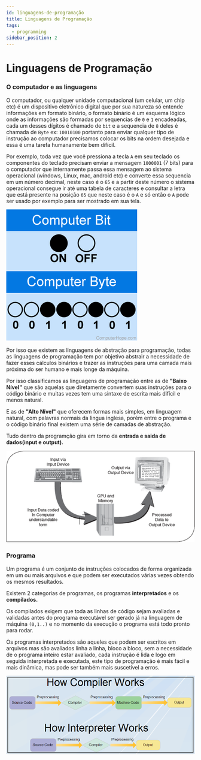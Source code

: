 ```yaml
---
id: linguagens-de-programação
title: Linguagens de Programação
tags:
  - programming
sidebar_position: 2
---
```


# Linguagens de Programação

### O computador e as linguagens

O computador, ou qualquer unidade computacional (um celular, um chip etc) é um 
dispositivo eletrônico digital que por sua natureza só entende informações em 
formato binário, o formato binário é um esquema lógico onde as informações são 
formadas por sequencias de `0` e `1` encadeadas, cada um desses dígitos é chamado 
de `bit` e a sequencia de `8` deles é chamada de `Byte` ex: `10010100` portanto para 
enviar qualquer tipo de instrução ao computador precisamos colocar os bits na ordem
desejada e essa é uma tarefa humanamente bem difícil.

Por exemplo, toda vez que você pressiona a tecla `A` em seu teclado os componentes do 
teclado precisam enviar a mensagem `1000001` (7 bits) para o computador que 
internamente passa essa mensagem ao sistema operacional (windows, Linux, mac, 
android etc) e converte essa sequencia em um número decimal, neste caso é o `65` 
e a partir deste número o sistema operacional consegue ir até uma tabela de 
caracteres e consultar a letra que está presente na posição `65` que neste caso
é o `A` e só então o `A` pode ser usado por exemplo para ser mostrado em sua tela.

![1 byte = 8 bits](../static/img/bit-byte.webp)

Por isso que existem as linguagens de abstração para programação, todas as
linguagens de programação tem por objetivo abstrair a necessidade de fazer
esses cálculos binários e trazer as instruções para uma camada mais próxima do ser
humano e mais longe da máquina.

Por isso classificamos as linguagens de programação entre as de **"Baixo Nível"** que
são aquelas que diretamente convertem suas instruções para o código binário e
muitas vezes tem uma sintaxe de escrita mais difícil e menos natural.

E as de **"Alto Nível"** que oferecem formas mais simples, em linguagem natural, com
palavras normais da lingua inglesa, porém entre o programa e o código binário
final existem uma série de camadas de abstração.

Tudo dentro da programção gira em torno da **entrada e saida de dados(input e output).**

![input output](../static/img/input-output.png)

### Programa

Um programa é um conjunto de instruções colocados de forma organizada em um ou mais arquivos
e que podem ser executados várias vezes obtendo os mesmos resultados.

Existem 2 categorias de programas, os programas **interpretados** e os **compilados.**

Os compilados exigem que toda as linhas de código sejam avaliadas e validadas 
antes do programa executável ser gerado já na linguagem de máquina `(0,1..)` e 
no momento da execução o programa está todo pronto para rodar.

Os programas interpretados são aqueles que podem ser escritos em arquivos mas 
são avaliados linha a linha, bloco a bloco, sem a necessidade de o programa 
inteiro estar avaliado, cada instrução é lida e logo em seguida interpretada 
e executada, este tipo de programação é mais fácil e mais dinâmica, mas pode ser 
também mais suscetível a erros.

![1 byte = 8 bits](../static/img/difference-between-compiler-and-interpreter.png)